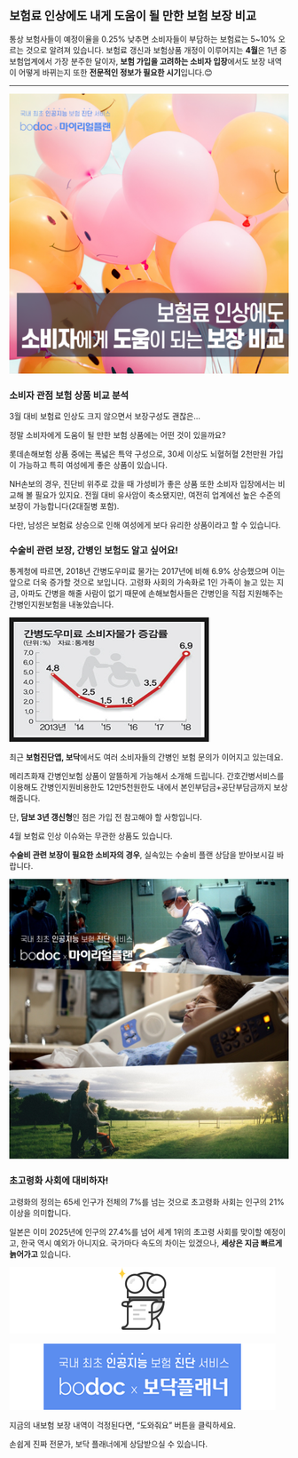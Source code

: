 ## 보험료 인상에도 내게 도움이 될 만한 보험 보장 비교

통상 보험사들이 예정이율을 0.25% 낮추면 소비자들이 부담하는 보험료는 5~10% 오르는 것으로 알려져 있습니다. 보험료 갱신과 보험상품 개정이 이루어지는 **4월**은 1년 중 보험업계에서 가장 분주한 달이자, **보험 가입을 고려하는 소비자 입장**에서도 보장 내역이 어떻게 바뀌는지 또한 **전문적인 정보가 필요한 시기**입니다.😊

---------------------------------------

![alt img](https://raw.githubusercontent.com/aijinet/doctor-contents/master/contents/202004/200427/200427_보험료인상_도움보험1.png)

### 소비자 관점 보험 상품 비교 분석

3월 대비 보험료 인상도 크지 않으면서 보장구성도 괜찮은...

정말 소비자에게 도움이 될 만한 보험 상품에는 어떤 것이 있을까요?

롯데손해보험 상품 중에는 폭넓은 특약 구성으로, 30세 이상도 뇌혈허혈 2천만원 가입이 가능하고 특히 여성에게 좋은 상품이 있습니다.

NH손보의 경우, 진단비 위주로 갔을 때 가성비가 좋은 상품 또한 소비자 입장에서는 비교해 볼 필요가 있지요. 전월 대비 유사암이 축소됐지만, 여전히 업계에선 높은 수준의 보장이 가능합니다(2대질병 포함).

다만, 남성은 보험료 상승으로 인해 여성에게 보다 유리한 상품이라고 할 수 있습니다.

### 수술비 관련 보장, 간병인 보험도 알고 싶어요!

통계청에 따르면, 2018년 간병도우미료 물가는 2017년에 비해 6.9% 상승했으며 이는 앞으로 더욱 증가할 것으로 보입니다. 고령화 사회의 가속화로 1인 가족이 늘고 있는 지금, 아파도 간병을 해줄 사람이 없기 때문에 손해보험사들은 간병인을 직접 지원해주는 간병인지원보험을 내놓았습니다.

![alt img](https://raw.githubusercontent.com/aijinet/doctor-contents/master/contents/202004/200427/200427_보험료인상_도움보험3.png)

최근 **보험진단앱, 보닥**에서도 여러 소비자들의 간병인 보험 문의가 이어지고 있는데요.

메리츠화재 간병인보험 상품이 알뜰하게 가능해서 소개해 드립니다. 간호간병서비스를 이용해도 간병인지원비용한도 12만5천원한도 내에서 본인부담금+공단부담금까지 보상해줍니다.

단, **담보 3년 갱신형**인 점은 가입 전 참고해야 할 사항입니다.

4월 보험료 인상 이슈와는 무관한 상품도 있습니다.

**수술비 관련 보장이 필요한 소비자의 경우**, 실속있는 수술비 플랜 상담을 받아보시길 바랍니다.

![alt img](https://raw.githubusercontent.com/aijinet/doctor-contents/master/contents/202004/200427/200427_보험료인상_도움보험2.jpg)

### 초고령화 사회에 대비하자!

고령화의 정의는 65세 인구가 전체의 7%를 넘는 것으로 초고령화 사회는 인구의 21% 이상을 의미합니다.

일본은 이미 2025년에 인구의 27.4%를 넘어 세계 1위의 초고령 사회를 맞이할 예정이고, 한국 역시 예외가 아니지요. 국가마다 속도의 차이는 있겠으나, **세상은 지금 빠르게 늙어가고** 있습니다.

![alt img](https://raw.githubusercontent.com/aijinet/doctor-contents/master/contents/common/bodoc-doc.png)

![alt img](https://raw.githubusercontent.com/aijinet/doctor-contents/master/contents/common/bodoc-card.png)

지금의 내보험 보장 내역이 걱정된다면, “도와줘요” 버튼을 클릭하세요.

손쉽게 진짜 전문가, 보닥 플래너에게 상담받으실 수 있습니다.
